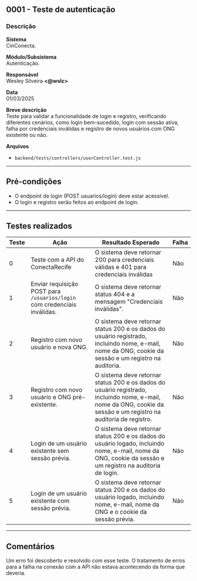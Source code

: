 ## 0001 - Teste de autenticação

### Descrição

**Sistema**  
CinConecta.

**Módulo/Subsistema**  
Autenticação.

**Responsável**  
Wesley Silveira **<@wslc>**

**Data**  
01/03/2025

**Breve descrição**  
Teste para validar a funcionalidade de login e registro, verificando diferentes cenários, como login bem-sucedido, login com sessão ativa, falha por credenciais inválidas e registro de novos usuários com ONG existente ou não.

**Arquivos**

- `backend/tests/controllers/userController.test.js` 
---

## Pré-condições

- O endpoint de login (POST usuarios/login) deve estar acessível.
- O login e registro serão feitos ao endpoint de login.
---
## Testes realizados

| Teste | Ação | Resultado Esperado | Falha |
|-------|------|--------------------|-------|
| 0 | Teste com a API do ConectaRecife | O sistema deve retornar 200 para credenciais válidas e 401 para credenciais inválidas | Não |
| 1 | Enviar requisição POST para `/usuarios/login` com credenciais inválidas. | O sistema deve retornar status 404 e a mensagem "Credenciais inválidas". | Não |
| 2 | Registro com novo usuário e nova ONG. | O sistema deve retornar status 200 e os dados do usuário registrado, incluindo nome, e-mail, nome da ONG, cookie da sessão e um registro na auditoria. | Não |
| 3 | Registro com novo usuário e ONG pré-existente. | O sistema deve retornar status 200 e os dados do usuário registrado, incluindo nome, e-mail, nome da ONG, cookie da sessão e um registro na auditoria de registro. | Não |
| 4 | Login de um usuário existente sem sessão prévia. | O sistema deve retornar status 200 e os dados do usuário logado, incluindo nome, e-mail, nome da ONG, cookie da sessão e um registro na auditoria de login. | Não |
| 5 | Login de um usuário existente com sessão prévia. | O sistema deve retornar status 200 e os dados do usuário logado, incluindo nome, e-mail, nome da ONG e o cookie da sessão prévia. | Não |


---

## Comentários

Um erro foi descoberto e resolvido com esse teste. O tratamento de erros para a falha na conexão com a API não estava acontecendo da forma que deveria.


